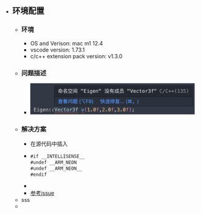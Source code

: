 - ## 环境配置
	- ### 环境
		- OS and Verison: mac m1 12.4
		- vscode version: 1.73.1
		- c/c++ extension pack version: v1.3.0
	- ### 问题描述
		- ![问题.png](../assets/问题_1670477052948_0.png)
	- ### 解决方案
		- 在源代码中插入
		- ```code
		  #if __INTELLISENSE__
		  #undef __ARM_NEON
		  #undef __ARM_NEON__
		  #endif
		  ```
		-
		- [参考issue](https://github.com/microsoft/vscode-cpptools/issues/7413)
	- sss
	-